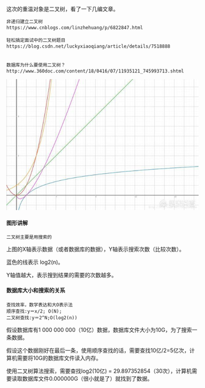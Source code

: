 
这次的重温对象是二叉树，看了一下几编文章。

    非递归建立二叉树
    https://www.cnblogs.com/linzhehuang/p/6822847.html

    轻松搞定面试中的二叉树题目
    https://blog.csdn.net/luckyxiaoqiang/article/details/7518888


    数据库为什么要使用二叉树？
    http://www.360doc.com/content/18/0416/07/11935121_745993713.shtml

<p align="center">
	<img src="x_And_y.jpg" />
</p>


#### 图形讲解

    二叉树主要是用搜索的

上图的X轴表示数据（或者数据库的数据），Y轴表示搜索次数（比较次数）。

蓝色的线表示 log2(n)。

Y轴值越大，表示搜到结果的需要的次数越多。


#### 数据库大小和搜索的关系


    查找效率，数学表达和大O表示法
    顺序查找:y＝x/2; O(N);
    二叉树查找:y＝2^N;O(log2(n))


假设数据库有1 000 000 000（10亿）数据，数据库文件大小为10G，为了搜索一条数据。

假设这个数据刚好在最后一条，使用顺序查找的话，需要查找10亿/2=5亿次，计算机需要将10G的数据库文件读入内存。

使用二叉树算法搜索，需要查找log2(10亿) = 29.897352854（30次），计算机需要读取数据库文件0.000000G（很小就是了）就找到了数据。

























